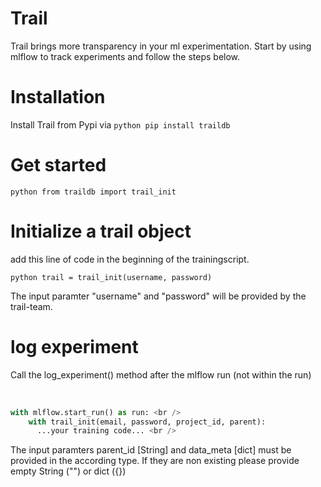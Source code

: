 # Trail

Trail brings more transparency in your ml experimentation.
Start by using mlflow to track experiments and follow the steps below.

# Installation

Install Trail from Pypi via ```python pip install traildb```

# Get started
```python from traildb import trail_init```

# Initialize a trail object

add this line of code in the beginning of the trainingscript.

```python trail = trail_init(username, password)```

The input paramter "username" and "password" will be provided by the trail-team.


# log experiment

Call the log_experiment() method after the mlflow run (not within the run) <br />

<br />

```python
with mlflow.start_run() as run: <br />
    with trail_init(email, password, project_id, parent):
      ...your training code... <br />
```

The input paramters parent_id [String] and data_meta [dict] must be provided in the according type.
If they are non existing please provide empty String ("") or dict ({})